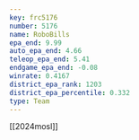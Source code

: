 ```yaml
---
key: frc5176
number: 5176
name: RoboBills
epa_end: 9.99
auto_epa_end: 4.66
teleop_epa_end: 5.41
endgame_epa_end: -0.08
winrate: 0.4167
district_epa_rank: 1203
district_epa_percentile: 0.332
type: Team
---
```

[[2024mosl]]
